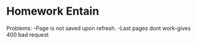 # Homework Entain
Problems:
-Page is not saved upon refresh.
-Last pages dont work-gives 400 bad request
